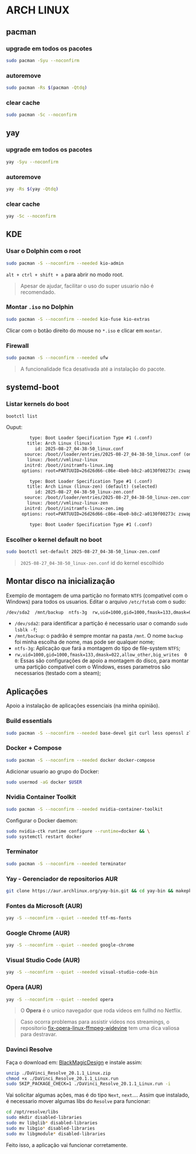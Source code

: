 # ARCH LINUX

## pacman

### upgrade em todos os pacotes
```sh
sudo pacman -Syu --noconfirm
```

### autoremove
```sh
sudo pacman -Rs $(pacman -Qtdq) 
```

### clear cache
```sh
sudo pacman -Sc --noconfirm
```

## yay

### upgrade em todos os pacotes
```sh
yay -Syu --noconfirm
```

### autoremove
```sh
yay -Rs $(yay -Qtdq) 
```

### clear cache
```sh
yay -Sc --noconfirm
```

## KDE

### Usar o Dolphin com o root
```sh
sudo pacman -S --noconfirm --needed kio-admin 
```
`alt + ctrl + shift + a` para abrir no modo root.
> Apesar de ajudar, facilitar o uso do super usuario não é recomendado.

### Montar `.iso` no Dolphin
```sh
sudo pacman -S --noconfirm --needed kio-fuse kio-extras
```
Clicar com o botão direito do mouse no `*.iso` e clicar em `montar`.

### Firewall
```sh
sudo pacman -S --noconfirm --needed ufw 
```
> A funcionalidade fica desativada até a instalação do pacote. 

## systemd-boot

### Listar kernels do boot
```sh
bootctl list 
```
Ouput:
```txt
         type: Boot Loader Specification Type #1 (.conf)
        title: Arch Linux (linux)
           id: 2025-08-27_04-38-50_linux.conf
       source: /boot//loader/entries/2025-08-27_04-38-50_linux.conf (on the EFI>
        linux: /boot//vmlinuz-linux
       initrd: /boot//initramfs-linux.img
      options: root=PARTUUID=26d26d66-c86e-4be0-b8c2-a0130f00273c zswap.enabled>

         type: Boot Loader Specification Type #1 (.conf)
        title: Arch Linux (linux-zen) (default) (selected)
           id: 2025-08-27_04-38-50_linux-zen.conf
       source: /boot//loader/entries/2025-08-27_04-38-50_linux-zen.conf (on the>
        linux: /boot//vmlinuz-linux-zen
       initrd: /boot//initramfs-linux-zen.img
      options: root=PARTUUID=26d26d66-c86e-4be0-b8c2-a0130f00273c zswap.enabled>

         type: Boot Loader Specification Type #1 (.conf)
```

### Escolher o kernel default no boot
```sh
sudo bootctl set-default 2025-08-27_04-38-50_linux-zen.conf
```
> `2025-08-27_04-38-50_linux-zen.conf` id do kernel escolhido

## Montar disco na inicialização
Exemplo de montagem de uma partição no formato `NTFS` (compativel com o Windows) para todos os usuarios.
Editar o arquivo `/etc/fstab` com o sudo:
```txt
/dev/sda2  /mnt/backup  ntfs-3g  rw,uid=1000,gid=1000,fmask=133,dmask=022,allow_other,big_writes  0  0
```
- `/dev/sda2`: para identificar a partição é necessario usar o comando `sudo lsblk -f`;
- `/mnt/backup`: o padrão é sempre montar na pasta `/mnt`. O nome `backup` foi minha escolha de nome, mas pode ser qualquer nome;
- `ntfs-3g`: Aplicação que fará a montagem do tipo de file-system `NTFS`;
- `rw,uid=1000,gid=1000,fmask=133,dmask=022,allow_other,big_writes  0  0`: Essas são configurações de apoio a montagem do disco, para montar uma partição compativel com o Windows, esses parametros são necessarios (testado com a steam);


## Aplicações
Apoio a instalação de aplicações essenciais (na minha opinião).

### Build essentials
```sh
sudo pacman -S --noconfirm --needed base-devel git curl less openssl zlib xz tk zstd
```

### Docker + Compose
```sh
sudo pacman -S --noconfirm --needed docker docker-compose
```
Adicionar usuario ao grupo do Docker:
```sh
sudo usermod -aG docker $USER
```

### Nvidia Container Toolkit
```sh
sudo pacman -S --noconfirm --needed nvidia-container-toolkit
```
Configurar o Docker daemon:
```sh
sudo nvidia-ctk runtime configure --runtime=docker && \
sudo systemctl restart docker
```

### Terminator
```sh
sudo pacman -S --noconfirm --needed terminator
```

### Yay - Gerenciador de repositorios AUR
```sh
git clone https://aur.archlinux.org/yay-bin.git && cd yay-bin && makepkg -si
```

### Fontes da Microsoft (AUR)
```sh
yay -S --noconfirm --quiet --needed ttf-ms-fonts
```

### Google Chrome (AUR)
```sh
yay -S --noconfirm --quiet --needed google-chrome
```

### Visual Studio Code (AUR)
```sh
yay -S --noconfirm --quiet --needed visual-studio-code-bin
```

### Opera (AUR)
```sh
yay -S --noconfirm --quiet --needed opera
```
> O **Opera** é o unico navegador que roda videos em fullhd no Netflix.  

> Caso ocorra problemas para assistir videos nos streamings, o repositorio [fix-opera-linux-ffmpeg-widevine](https://github.com/Ld-Hagen/fix-opera-linux-ffmpeg-widevine) tem uma dica valiosa para destravar.

### Davinci Resolve
Faça o download em: [BlackMagicDesign](https://www.blackmagicdesign.com/br/products/davinciresolve) e instale assim:
```sh
unzip ./DaVinci_Resolve_20.1.1_Linux.zip
chmod +x ./DaVinci_Resolve_20.1.1_Linux.run
sudo SKIP_PACKAGE_CHECK=1 ./DaVinci_Resolve_20.1.1_Linux.run -i
```

Vai solicitar algumas ações, mas é do tipo `Next`, `next`....
Assim que instalado, é necessario mover algumas libs do `Resolve` para funcionar:
```sh
cd /opt/resolve/libs
sudo mkdir disabled-libraries
sudo mv libglib* disabled-libraries
sudo mv libgio* disabled-libraries
sudo mv libgmodule* disabled-libraries
```

Feito isso, a aplicação vai funcionar corretamente.